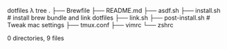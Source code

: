 dotfiles λ tree
.
├── Brewfile
├── README.md
├── asdf.sh
├── install.sh # install brew bundle and link dotfiles
├── link.sh
├── post-install.sh # Tweak mac settings
├── tmux.conf
├── vimrc
└── zshrc

0 directories, 9 files
